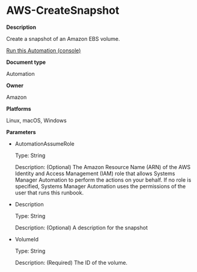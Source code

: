 # AWS\-CreateSnapshot<a name="automation-aws-createsnapshot"></a>

**Description**

Create a snapshot of an Amazon EBS volume\.

[Run this Automation \(console\)](https://console.aws.amazon.com/systems-manager/automation/execute/AWS-CreateSnapshot)

**Document type**

Automation

**Owner**

Amazon

**Platforms**

Linux, macOS, Windows

**Parameters**
+ AutomationAssumeRole

  Type: String

  Description: \(Optional\) The Amazon Resource Name \(ARN\) of the AWS Identity and Access Management \(IAM\) role that allows Systems Manager Automation to perform the actions on your behalf\. If no role is specified, Systems Manager Automation uses the permissions of the user that runs this runbook\.
+ Description

  Type: String

  Description: \(Optional\) A description for the snapshot
+ VolumeId

  Type: String

  Description: \(Required\) The ID of the volume\.